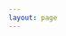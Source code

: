 ```yaml
---
layout: page
---
```


<script setup>
    import { onMounted } from 'vue';
    import { data } from '../stories/config.data.js';
    import { withBase } from 'vitepress';
    if(window && !customElements.get('eox-map')) import("@eox/map")
    if(window && !customElements.get('eox-jsonform')) import("@eox/jsonform");

    let storyid, storyurl;
    if (typeof window !== 'undefined' && 'URLSearchParams' in window) {
        const searchParams = new URLSearchParams(window.location.search);
        storyid = searchParams.get('storyid');
        if (storyid && storyid in data) {
            storyurl = data[storyid].file;
        }
    }
</script>

<eox-storytelling 
    v-if="storyurl" 
    :markdown-url="withBase(storyurl)"
    style="overflow-y: auto; height: calc(100vh - 64px)">
</eox-storytelling>
